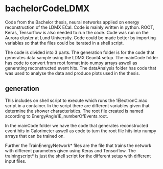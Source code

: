 # bachelorCodeLDMX
Code from the Bachelor thesis, neural networks applied on energy reconstruction of the LDMX ECal.
Code is mainly written in python. ROOT, Keras, Tensorflow is also needed to run the code. Code was run on the Aurora cluster at Lund University.
Code could be made better by importing variables so that the files could be iterated in a shell script.

The code is divided into 3 parts. The generation folder is for the code that generates data sample using the LDMX Geant4 setup. 
The mainCode folder has code to convert from root format into numpy arrays aswell as generating reconstructed event hits.
The dataAnalysis folder has code that was used to analyse the data and produce plots used in the thesis.
## generation
 
This includes on shell script to execute which runs the 1ElectronC.mac script in a container. In the script there are different variables given that determine the shower characteristics.
The root file created is named according to EnergyAngle1E_numberOfEvents.root. 

In the mainCode folder we have the code that generates reconstructed event hits in Calorimeter aswell as code to turn the root file hits into numpy arrays that can be trained on.


Further the TrainEnergyNetwork* files are the file that trains the network with different parameters given using Keras and Tensorflow.
The trainingscript* is just the shell script for the different setup with different input files.
